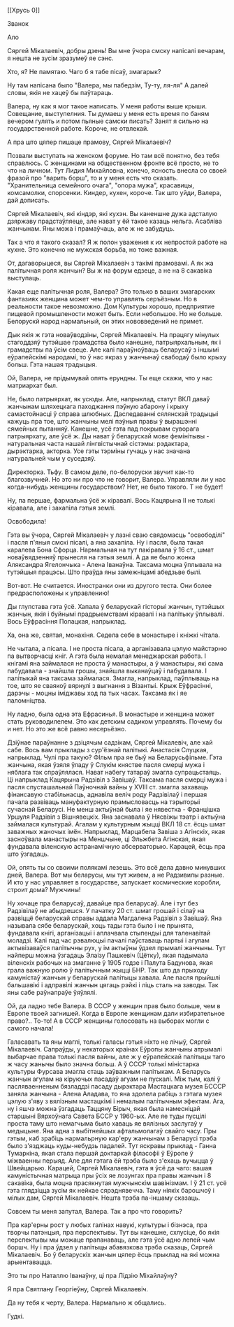 [[Хрусь 0]]


Званок

Ало

Сяргей Мікалаевіч, добры дзень! Вы мне ўчора смску напісалі вечарам, я нешта не зусім зразумеў яе сэнс. 

Хто, я? Не памятаю. Чаго б я табе пісаў, змагарык?

Ну там напісана было "Валера, мы пабедзім, Ту-ту, ля-ля" А далей словы, якія не хацеў бы паўтараць.

Валера, ну как я мог такое написать. У меня работы выше крыши. Совещание, выступелния. Ты думаеш у меня есть время по баням вечером гулять и потом пьяные самски писать? Занят я сильно на государственной работе. Короче, не отвлекай.

А пра што цяпер пишаце прамову, Сяргей Мікалаевіч?

Позвали выступать на женском форуме. Но там всё понятно, без тебя справлюсь. С женщинами на общественном фронте всё просто, не то что на личном. Тут Лидия Михайловна, конечо, ясность внесла со своей фразой про "варить борш", то и у меня есть что сказать. "Хранительница семейного очага", "опора мужа", красавицы, комсамолки, спорсенки. Киндер, кухен, короче. Так што уйди, Валера, дай дописать.

Сяргей Мікалаевіч, які кіндэр, які кухэн. Вы каненшне дужа адсталую дзяржаву прадстаўляеце, але нават у ёй такое казаць нельга. Асабліва жанчынам. Яны можа і прамаўчаць, але ж не забудуць.

Так а что я такого сказал? Я ж полон уважения к их непростой работе на кухне. Это конечно не мужская борьба, но тоже важная.

От, дагаворыцеся, вы Сяргей Мікалаевіч з такімі прамовамі. А як жа палітычная роля жанчын? Вы ж на форум едзеце, а не на 8 сакавіка выступаць.

Какая еще палітычная роля, Валера? Это только в ваших змагарских фантазиях женщина может чем-то управлять серъёзным. Но в реальности такое невозможно. Дом Культуры хорошо, предприятие пищевой промышлености может быть. Если небольшое. Но не больше. 
Белорускй народ нармальный, он этих нововведений не примет.

Дык якія ж гэта новаўводзіны, Сяргей Мікалаевіч. На працягу мінулых стагоддзяў тутэйшае грамадства было канешне, патрыярхальным, як і грамадствы па ўсім свеце. Але калі параўноўваць беларусаў з іншымі еўрапейскімі народамі, то ў нас якраз у жанчынаў свабодаў было крыху больш. Гэта нашая традыцыя.

Ой, Валера, не прідымувай опять ерундны. Ты еще скажи, что у нас матриархат был.

Не, было патрыярхат, як усюды. Але, напрыклад, статут ВКЛ даваў жанчынам шляхецкага паходжання пэўную абарону і крыху самастойнасці ў справа шлюбных.
Даследаванні сялянскай традыцыі кажуць пра тое, што жанчыны мелі пэўныя правы ў вырашэнні сямейных пытанняў. Канешне, усё гэта пад покрывам суворага патрыярхату, але ўсё ж. 
Ды нават ў беларускай мове фемінітывы - натуральная часта нашай лінгвістычнай сістэмы: рэдактара, дырэктарка, акторка. Усе гэты тэрміны гучаць у нас значана натуральней чым у суседзяў.

Директорка. Тьфу. В самом деле, по-белоруски звучит как-то благозвучней. Но это ни про что не говорит, Валера. Управляли ли у нас когда-нибудь женщины государством? Нет, не было такого. Т не будет!

Ну, па першае, фармальна ўсё ж кіравалі. Вось Кацярына ІІ не толькі кіравала, але і захапіла гэтыя землі.

Освободила!

Гэта вы ўчора, Сяргей Мікалаевіч у лазні сваю свядомасць "освободілі" і пасля п'яныя смскі пісалі, а яна захапіла. Ну і пасля, была такая каралева Бона Сфорца. Нармальная на тут пакіравала ў 16 ст., шмат новаўвядзенняў прынесля на гэтыя землі. А да яе было жонка Аляксандра Ягелончыка - Алена Іванаўна. Таксама моцна ўплывала на тутэйшыя працэсы. Што праўда яны замежніцамі абедзьве былі.

Вот-вот. Не считается. Иностранки они из другого теста. Они более предрасположены к управлению!

Ды глупстава гэта ўсё. Хапала ў беларускай гісторыі жанчын, тутэйшых жанчын, якія і буйнымі прадрыемствамі кіравалі і на палітыку ўплывалі.
Вось Еўфрасіння Полацкая, напрыклад.

Ха, она же, святая, монахіня. Седела себе в монастыре і кніжкі чітала.

Не чытала, а пісала. І не проста пісала, а арганізавала цэлую майстэрню па вытворчасці кніг. А гэта была немалая менеджарская работа. І кнігамі яна займалася не проста ў манастыры, а ў манастыры, які сама пабудавала - знайшла грошы, знайшла выканаўцаў і пабудавала. 
І палітыкай яна таксама займалася. Змагла, напрыклад, паўплываць на тое, што яе сваякоў вярнулі з выгнання з Візантыі. Крыж Еўфрасінні, дарэчы - моцны іміджавы ход па тых часах. Таксама як і яе паломніцтва.

Ну ладно, была одна эта Ефрасинья. В монастыре и женщина может стать руководилелем. Это как детским садиком управлять. Почему бы и нет. Но это же всё равно несерьёзно.

Дзіўнае параўнанне з дзіцячым садзікам, Сяргей Мікалевіч, але хай сабе. Вось вам прыклады з сур'ёзнай палітыкі. Анастасія Слуцкая, напрыклад. Чулі пра такую? ФІльм пра яе быў на Беларусьфільме. Гэта жанчына, якая ўзяля ўладу ў Слукім княстве пасля смерці мужа і няблага так спраўлялася. Нават набегу татараў змагла супрацьстаяць. 
Ці напрыклад Кацярына Радзівіл з Завішаў. Таксама пасля смерці мужа і пасля спусташальнай Паўночнай вайны у XVIII ст. змагла захаваць фінансавую стабільнасць, аднавіла веліч роду Радзівілаў  і першая пачала развіваць мануфактурную прамысловасць на тэрыторыі сучаснай Беларусі.
Не менш актыўнай была і яе нявестка - Францішка Уршуля Радзівіл з Вішнявецкіх. Яна заснавала ў Нясвіжы тэатр і актыўна займалася культурай.
Агалам у культурным жыцці ВКЛ 18 ст. ёсць шмат заважных жаночых імён. Напрыклад, Марцабела Завіша з Агінскіх, якая засноўвала манастыры на Меншчыне, ці Эльжбета Агінская, якая фундавала віленскую астранамічную абсерваторыю.
Карацей, ёсць пра што ўзгадаць.

Ой, опять ты со своими полякамі лезешь. Это всё дела давно минувших дней, Валера. Вот мы беларусы, мы тут живем, а не Радзивилы разные. И кто у нас управляет в государстве, запускает космические коробли, строит дома? Мужчины!

Ну хочаце пра беларусаў, давайце пра беларусаў. Але і тут без Радзівілаў не абыдзешся. У пачатку 20 ст. шмат грошай і сілаў на развіццё беларускай справы аддала Магдалена Радзівіл з Завішаў. Яна называла сябе беларускай, хоць тады гэта было і не прынята, фундавала кнігі, арганізацыі і аплачвала стыпендыі для таленавітай моладзі. 
Калі пад час рэвалюцыі пачалі паўставаць партыі і агулам актывізаваўся палітычны рух, у ім актыўны ўдзел прымалі жанчыны. Тут найперш можна ўзгадаць Элаізу Пашкевіч (Цётку), якая падымала віленскіх рабочых на змаганне ў 1905 годзе і Палута Бадунова, якая грала важную ролю ў палітычным жыцці БНР.
Так што да прыходу камуністаў жанчын у беларускай палітыцы хавала. Але пасля прыйшлі бальшавікі і адправілі жанчын цягаць рэйкі і ліць сталь на заводы. Так яны сабе раўнапраўе ўяўлялі.

Ой, да ладно тебе Валера. В СССР у женщин прав было больше, чем в Европе твоей загнишей. Когда в Европе женщинам дали избирательное право?.. То-то! А в СССР женщины голосовать на выборах могли с самого начала!

Галасавать та яны маглі, толькі галасы гэтыя ніхто не лічыў, Сяргей Мікалаевіч. Сапраўды, у некаторых краінах Еўропы жанчыны атрымалі выбарчае права толькі пасля вайны, але ж у еўрапейскай палітыцы таго ж часу жанычы было значна больш. А ў СССР толькі міністарка культуры Фурсава змагла стаць заўважным палітыкам.
А Беларусь жанчын агулам на кіруючых пасадаў агуам не пускалі. Між тым, калі ў пасляваенненым бязладдзі пасаду дырэктара Мастацкага музея БСССР заняла жанчына - Алена Аладава, то яна здолела рабіць з гэтага музея цэлую з'яву з вялізным мастацкімі і немалым палітычным эфектам. 
Ага, ну і яшчэ можна ўзгадаць Таццяну Бірыч, якая была намесніцай старшыні Вярхоўнага Савета БССР у 1960-ых. Але яе туды пусцілі проста таму што немагчыма было хаваць яе вялізных заслугаў у медыцыне. Яна адна з выбітнейшых афтальмолагаў свайго часу.
Пры гэтым, каб зрабіць нармальрную кар'еру жанчынам з Беларусі трэба было з'язджаць куды-небудзь падалей. Тут яскравы прыклад - Ганна Тумаркіна, якая стала першай доктаркай філасофіі ў Еўропе ў міжваенны перыяд. Але для гэтага ёй трэба было з'ехаць вучыцца ў Швейцарыю.
Карацей, Сяргей Мікалаевіч, гэта я ўсё да чаго: вашая камуністычная матрыца пры ўсіх яе лозунгах пра правы жанчын і 8 сакавіка, была моцна прасякнутая мужчынскім шавінізмам. І ў 21 ст. усё гэта глядзіцца зусім як нейкае сярэднявечча. Таму ніякіх барошчоў і мілых дам, Сяргей Мікалаевіч. Нешта трэба па-іншаму сказаць.

Совсем ты меня запутал, Валера. Так а про что говорить?

Пра кар'ерны рост у любых галінах навукі, культуры і бізнэса, пра творчы патэнцыя, пра перспектывы. Тут вы канешне, схлусіце, бо якія перспектывы мы можаце прапанаваць, але гэта ўсё адно лепей чым боршч.
Ну і пра ўдзел у палітыцы абавязкова трэба сказаць, Сяргей Мікалаевіч. Бо ў беларускіх жанчын цяпер ёсць прыклад на які можна арыентавацца.

Это ты про Наталлю Іванаўну, ці пра Лідзію Міхайлаўну?

Я пра Святлану Георгіеўну, Сяргей Мікалаевіч.

Да ну тебя к черту, Валера. Нармально ж общались.

Гудкі.
